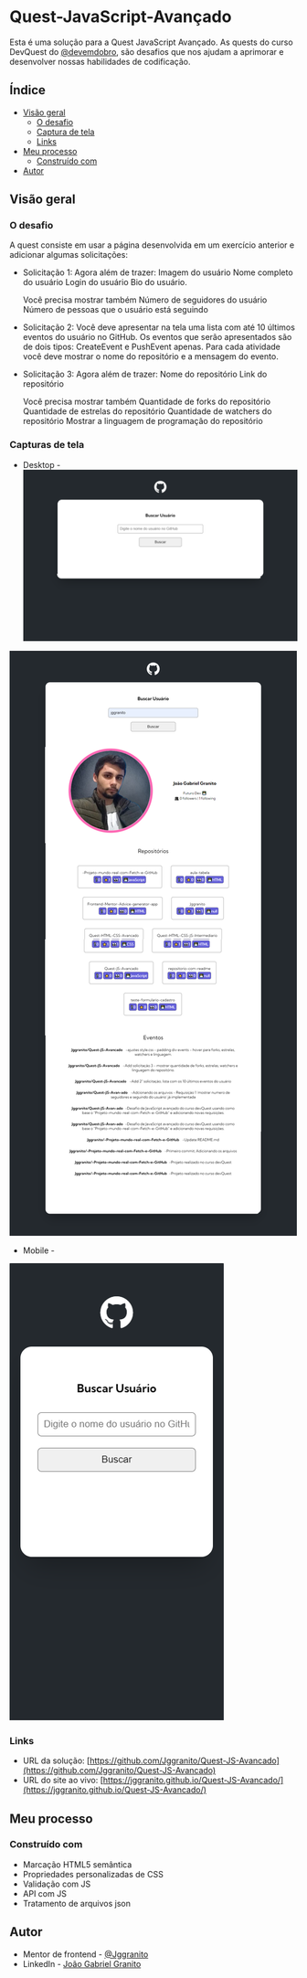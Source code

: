 # Quest-JavaScript-Avançado

Esta é uma solução para a Quest JavaScript Avançado. As quests do curso DevQuest do [@devemdobro](instagram.com/devemdobro), são desafios que nos ajudam a aprimorar e desenvolver nossas habilidades de codificação.

## Índice

- [Visão geral](#visão-geral)
   - [O desafio](#O-desafio)
   - [Captura de tela](#captura-de-tela)
   - [Links](#links)
- [Meu processo](#meu-processo)
   - [Construído com](#construído-com)
- [Autor](#autor)

## Visão geral

### O desafio

A quest consiste em usar a página desenvolvida em um exercício anterior e adicionar algumas solicitações:

- Solicitação 1:
   Agora além de trazer:
      Imagem do usuário
      Nome completo do usuário
      Login do usuário
      Bio do usuário.
   
   Você precisa mostrar também
      Número de seguidores do usuário
      Número de pessoas que o usuário está
      seguindo

- Solicitação 2:
   Você deve apresentar na tela uma lista com até 10 últimos eventos do usuário no GitHub. Os eventos que serão apresentados são de dois tipos: CreateEvent e PushEvent apenas.
   Para cada atividade você deve mostrar o nome do repositório e a mensagem do evento.

- Solicitação 3:
   Agora além de trazer:
      Nome do repositório
      Link do repositório

   Você precisa mostrar também
      Quantidade de forks do repositório
      Quantidade de estrelas do repositório
      Quantidade de watchers do repositório
      Mostrar a linguagem de programação do repositório

### Capturas de tela

- Desktop - ![](./src/screenshot/desktop_1.png) 

![](./src/screenshot/desktop_2.png)

- Mobile  -

![](./src/screenshot/mobile_1.png)

### Links

- URL da solução: [https://github.com/Jggranito/Quest-JS-Avancado](https://github.com/Jggranito/Quest-JS-Avancado)
- URL do site ao vivo: [https://jggranito.github.io/Quest-JS-Avancado/](https://jggranito.github.io/Quest-JS-Avancado/)

## Meu processo

### Construído com

- Marcação HTML5 semântica
- Propriedades personalizadas de CSS
- Validação com JS
- API com JS
- Tratamento de arquivos json

## Autor

- Mentor de frontend - [@Jggranito](https://www.frontendmentor.io/profile/Jggranito)
- LinkedIn - [João Gabriel Granito](https://www.linkedin.com/in/jo%C3%A3o-gabriel-granito-77666a262/)